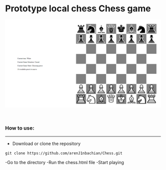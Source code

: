 # Prototype local chess Chess game

![View of the page](view.png)

<br>

### How to use:

---

- Download or clone the repository

```
git clone https://github.com/arenJ1nbachian/Chess.git
```

-Go to the directory
-Run the chess.html file
-Start playing
